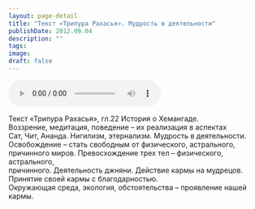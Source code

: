 ```yaml
---
layout: page-detail
title: "Текст «Трипура Рахасья». Мудрость в деятельности"
publishDate: 2012.09.04
description: ""
tags:
image:
draft: false
---
```


<audio title="2012.09.04 - Текст «Трипура Рахасья». Мудрость в деятельности.mp3" src="/upload/iblock/6ac/6acbb7d971a111a51727dfdc16c16736.mp3" controls=""></audio>

 Текст «Трипура Рахасья», гл.22 История о Хемангаде.  
Воззрение, медитация, поведение – их реализация в аспектах   
Сат, Чит, Ананда. Нигилизм, этернализм. Мудрость в деятельности.  
Освобождение – стать свободным от физического, астрального,   
причинного миров. Превосхождение трех тел – физического, астрального,  
причинного. Деятельность джняни. Действие кармы на мудрецов.  
Принятие своей кармы с благодарностью.   
Окружающая среда, экология, обстоятельства – проявление нашей кармы.  

  
